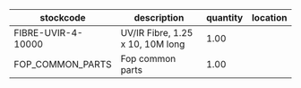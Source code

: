 |stockcode|description|quantity|location|
|---------|-----------|--------|--------|
|FIBRE-UVIR-4-10000|UV/IR Fibre, 1.25 x 10, 10M long|1.00||
|FOP_COMMON_PARTS|Fop common parts|1.00||
